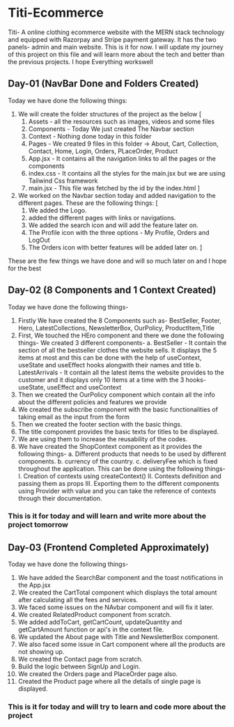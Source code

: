 # Titi-Ecommerce

Titi- A online clothing ecommerce website with the MERN stack technology and equipped with Razorpay and Stripe payment gateway. It has the two panels- admin and main website. This is it for now. I will update my journey of this project on this file and will learn more about the tech and better than the previous projects. I hope Everything workswell

## Day-01 (NavBar Done and Folders Created)

Today we have done the following things:

1. We will create the folder structures of the project as the below
[
    1. Assets - all the resources such as images, videos and some files
    2. Components - Today We just created The Navbar section
    3. Context - Nothing done today in this folder
    4. Pages - We created 9 files in this folder -> About, Cart, Collection, Contact, Home, Login, Orders, PLaceOrder, Product
    5. App.jsx - It contains all the navigation links to all the pages or the components
    6. index.css - It contains all the styles for the main.jsx but we are using Tailwind Css framework
    7. main.jsx - This file was fetched by the id by the index.html
]
2. We worked on the Navbar section today and added navigation to the different pages. These are the following things:
[
    1. We added the Logo.
    2. added the different pages with links or navigations.
    3. We added the search icon and will add the feature later on.
    4. The Profile icon with the three options - My Profile, Orders and LogOut
    5. The Orders icon with better features will be added later on.
]

These are the few things we have done and will so much later on and I hope for the best

## Day-02 (8 Components and 1 Context Created)

Today we have done the following things-

1. Firstly We have created the 8 Components such as- BestSeller, Footer, Hero, LatestCollections, NewsletterBox, OurPolicy, ProductItem,Title
2. First, We touched the HEro component and there we done the following things-
  We created 3 different components-
    a. BestSeller - It contain the section of all the bestseller clothes the website sells. It displays the 5 items at most and this can be done with the help of useContext, useState and useEffect hooks alongwith their names and title
    b. LatestArrivals - It contain all the latest items the website provides to the customer and it displays only 10 items at a time with the 3 hooks- useState, useEffect and useContext
3. Then we created the OurPolicy component which contain all the info about the different policies and features we provide
4. We created the subscribe component with the basic functionalities of taking email as the input from the form
5. Then we created the footer section with the basic things.
6. The title component provides the basic texts for titles to be displayed.
7. We are using them to increase the reusability of the codes.
8. We have created the ShopContext component as it provides the following things-
  a. Different products that needs to be used by different components.
  b. currency of the country.
  c. deliveryFee which is fixed throughout the application.
  This can be done using the following things-
    I. Creation of contexts using createContext()
    II. Contexts definition and passing them as props
    III. Exporting them to the different components using Provider with value and you can take the reference of contexts through their documentation.

### This is it for today and will learn and write more about the project tomorrow

## Day-03 (Frontend Completed Approximately)

Today we have done the following things-

1. We have added the SearchBar component and the toast notifications in the App.jsx
2. We created the CartTotal component which displays the total amount after calculating all the fees and services.
3. We faced some issues on the NAvbar component and will fix it later.
4. We created RelatedProduct component from scratch.
5. We added addToCart, getCartCount, updateQuantity and getCartAmount function or api's in the context file.
6. We updated the About page with Title and NewsletterBox component.
7. We also faced some issue in Cart component where all the products are not showing up.
8. We created the Contact page from scratch.
9. Build the logic between SignUp and Login.
10. We created the Orders page and PlaceOrder page also.
11. Created the Product page where all the details of single page is displayed.

### This is it for today and will try to learn and code more about the project
